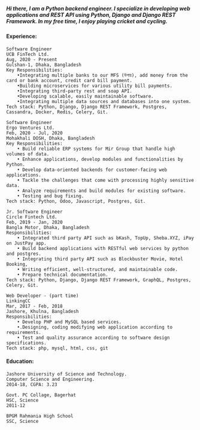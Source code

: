 ##### Hi there, I am a Python backend engineer. I specialize in developing web applications and REST API using Python, Django and Django REST Framework. In my free time, I enjoy playing cricket and cycling. 

#### Experience:
    Software Engineer
    UCB FinTech Ltd.
    Aug, 2020 - Present
    Gulshan-1, Dhaka, Bangladesh
    Key Responsibilities:
        •Integrating multiple banks to our MFS (উপায়), add money from the card or bank account, credit card bill payment.
        •Building microservices for various utility bill payments.
        •Integrating third-party rest and soap API.
        •Developing scalable, easily maintainable software.
        •Integrating multiple data sources and databases into one system.
    Tech stack: Python, Django, Django REST Framework, Postgres, Cassandra, Docker, Redis, Celery, Git.

    Software Engineer
    Ergo Ventures Ltd.
    Feb, 2020 - Jul, 2020
    Mohakhali DOSH, Dhaka, Bangladesh
    Key Responsibilities:
        • Build reliable ERP systems for Mir Group that handle high volumes of data.
        • Enhance applications, develop modules and functionalities by Python.
        • Develop data-oriented backends for customer-facing web applications.
        • Tackle the challenges that come with processing highly sensitive data.
        • Analyze requirements and build modules for existing software.
        • Testing and bug fixing.
    Tech stack: Python, Odoo, Javascript, Postgres, Git.
        
    Jr. Software Engineer
    Circle Fintech Ltd.
    Feb, 2019 - Jan, 2020
    Bangla Motor, Dhaka, Bangladesh
    Responsibilities:
        • Integrated third party API such as bKash, TopUp, Sheba.XYZ, iPay on JustPay app.
        • Build backend applications with RESTful web services by python and postgres.
        • Integrating third party API such as Blockbuster Movie, Hotel Booking,
        • Writing efficient, well-structured, and maintainable code.
        • Prepare technical documentation.
    Tech stack: Python, Django, Django REST Framework, GraphQL, Postgres, Celery, Git.
        
    Web Developer - (part time)
    LinkingCC
    Mar, 2017 - Feb, 2018
    Jashore, Khulna, Bangladesh
    Responsibilities:
        • Develop PHP and MySQL based services.
        •.Designing, coding modifying web application according to requirements.
        • Test and quality assurance according to software design specifications.
    Tech stack: php, mysql, html, css, git

#### Education:
    Jashore University of Science and Technology.
    Computer Science and Engineering.
    2014-18, CGPA: 3.23
    
    Govt. PC Collage, Bagerhat
    HSC, Science
    2011-12
    
    BPGM Rahmania High School
    SSC, Science
